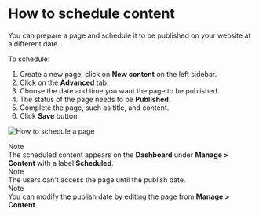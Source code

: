 # How to schedule content
<!-- Position: 4 -->
<!-- Date: 2017-08-24 22:00:00 -->

You can prepare a page and schedule it to be published on your website at a different date.

To schedule:
1. Create a new page, click on **New content** on the left sidebar.
2. Click on the **Advanced** tab.
3. Choose the date and time you want the page to be published.
4. The status of the page needs to be **Published**.
5. Complete the page, such as title, and content.
6. Click **Save** button.

![How to schedule a page](https://df6m0u2ovo2fu.cloudfront.net/images/documentation-english/scheduled-page.png)

<div class="note">
<div class="title">Note</div>
The scheduled content appears on the <b>Dashboard</b> under <b>Manage > Content</b> with a label <b>Scheduled</b>.
</div>

<div class="note">
<div class="title">Note</div>
The users can't access the page until the publish date.
</div>

<div class="note">
<div class="title">Note</div>
You can modify the publish date by editing the page from <b>Manage > Content</b>.
</div>